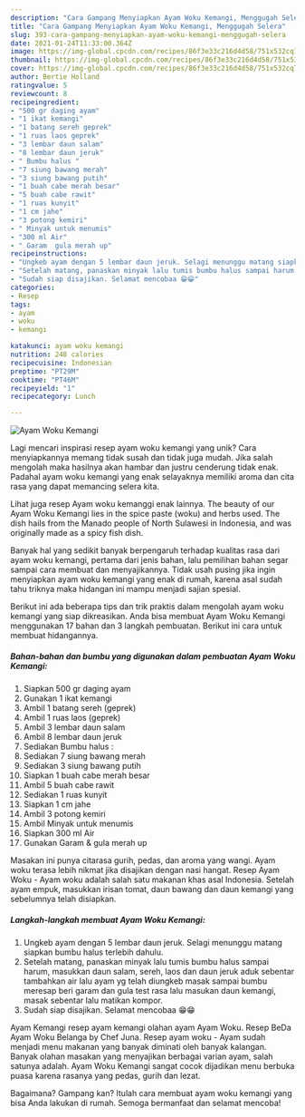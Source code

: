 ```yaml
---
description: "Cara Gampang Menyiapkan Ayam Woku Kemangi, Menggugah Selera"
title: "Cara Gampang Menyiapkan Ayam Woku Kemangi, Menggugah Selera"
slug: 393-cara-gampang-menyiapkan-ayam-woku-kemangi-menggugah-selera
date: 2021-01-24T11:33:00.364Z
image: https://img-global.cpcdn.com/recipes/86f3e33c216d4d58/751x532cq70/ayam-woku-kemangi-foto-resep-utama.jpg
thumbnail: https://img-global.cpcdn.com/recipes/86f3e33c216d4d58/751x532cq70/ayam-woku-kemangi-foto-resep-utama.jpg
cover: https://img-global.cpcdn.com/recipes/86f3e33c216d4d58/751x532cq70/ayam-woku-kemangi-foto-resep-utama.jpg
author: Bertie Holland
ratingvalue: 5
reviewcount: 8
recipeingredient:
- "500 gr daging ayam"
- "1 ikat kemangi"
- "1 batang sereh geprek"
- "1 ruas laos geprek"
- "3 lembar daun salam"
- "8 lembar daun jeruk"
- " Bumbu halus "
- "7 siung bawang merah"
- "3 siung bawang putih"
- "1 buah cabe merah besar"
- "5 buah cabe rawit"
- "1 ruas kunyit"
- "1 cm jahe"
- "3 potong kemiri"
- " Minyak untuk menumis"
- "300 ml Air"
- " Garam  gula merah up"
recipeinstructions:
- "Ungkeb ayam dengan 5 lembar daun jeruk. Selagi menunggu matang siapkan bumbu halus terlebih dahulu."
- "Setelah matang, panaskan minyak lalu tumis bumbu halus sampai harum, masukkan daun salam, sereh, laos dan daun jeruk aduk sebentar tambahkan air lalu ayam yg telah diungkeb masak sampai bumbu meresap beri garam dan gula test rasa lalu masukan daun kemangi, masak sebentar lalu matikan kompor."
- "Sudah siap disajikan. Selamat mencobaa 😁😁"
categories:
- Resep
tags:
- ayam
- woku
- kemangi

katakunci: ayam woku kemangi 
nutrition: 248 calories
recipecuisine: Indonesian
preptime: "PT29M"
cooktime: "PT46M"
recipeyield: "1"
recipecategory: Lunch

---
```



![Ayam Woku Kemangi](https://img-global.cpcdn.com/recipes/86f3e33c216d4d58/751x532cq70/ayam-woku-kemangi-foto-resep-utama.jpg)

Lagi mencari inspirasi resep ayam woku kemangi yang unik? Cara menyiapkannya memang tidak susah dan tidak juga mudah. Jika salah mengolah maka hasilnya akan hambar dan justru cenderung tidak enak. Padahal ayam woku kemangi yang enak selayaknya memiliki aroma dan cita rasa yang dapat memancing selera kita.

Lihat juga resep Ayam woku kemanggi enak lainnya. The beauty of our Ayam Woku Kemangi lies in the spice paste (woku) and herbs used. The dish hails from the Manado people of North Sulawesi in Indonesia, and was originally made as a spicy fish dish.

Banyak hal yang sedikit banyak berpengaruh terhadap kualitas rasa dari ayam woku kemangi, pertama dari jenis bahan, lalu pemilihan bahan segar sampai cara membuat dan menyajikannya. Tidak usah pusing jika ingin menyiapkan ayam woku kemangi yang enak di rumah, karena asal sudah tahu triknya maka hidangan ini mampu menjadi sajian spesial.


Berikut ini ada beberapa tips dan trik praktis dalam mengolah ayam woku kemangi yang siap dikreasikan. Anda bisa membuat Ayam Woku Kemangi menggunakan 17 bahan dan 3 langkah pembuatan. Berikut ini cara untuk membuat hidangannya.

<!--inarticleads1-->

##### Bahan-bahan dan bumbu yang digunakan dalam pembuatan Ayam Woku Kemangi:

1. Siapkan 500 gr daging ayam
1. Gunakan 1 ikat kemangi
1. Ambil 1 batang sereh (geprek)
1. Ambil 1 ruas laos (geprek)
1. Ambil 3 lembar daun salam
1. Ambil 8 lembar daun jeruk
1. Sediakan  Bumbu halus :
1. Sediakan 7 siung bawang merah
1. Sediakan 3 siung bawang putih
1. Siapkan 1 buah cabe merah besar
1. Ambil 5 buah cabe rawit
1. Sediakan 1 ruas kunyit
1. Siapkan 1 cm jahe
1. Ambil 3 potong kemiri
1. Ambil  Minyak untuk menumis
1. Siapkan 300 ml Air
1. Gunakan  Garam &amp; gula merah up


Masakan ini punya citarasa gurih, pedas, dan aroma yang wangi. Ayam woku terasa lebih nikmat jika disajikan dengan nasi hangat. Resep Ayam Woku - Ayam woku adalah salah satu makanan khas asal Indonesia. Setelah ayam empuk, masukkan irisan tomat, daun bawang dan daun kemangi yang sebelumnya telah disiapkan. 

<!--inarticleads2-->

##### Langkah-langkah membuat Ayam Woku Kemangi:

1. Ungkeb ayam dengan 5 lembar daun jeruk. Selagi menunggu matang siapkan bumbu halus terlebih dahulu.
1. Setelah matang, panaskan minyak lalu tumis bumbu halus sampai harum, masukkan daun salam, sereh, laos dan daun jeruk aduk sebentar tambahkan air lalu ayam yg telah diungkeb masak sampai bumbu meresap beri garam dan gula test rasa lalu masukan daun kemangi, masak sebentar lalu matikan kompor.
1. Sudah siap disajikan. Selamat mencobaa 😁😁


Ayam Kemangi resep ayam kemangi olahan ayam Ayam Woku. Resep BeDa Ayam Woku Belanga by Chef Juna. Resep ayam woku - Ayam sudah menjadi menu makanan yang banyak diminati oleh banyak kalangan. Banyak olahan masakan yang menyajikan berbagai varian ayam, salah satunya adalah. Ayam Woku Kemangi sangat cocok dijadikan menu berbuka puasa karena rasanya yang pedas, gurih dan lezat. 

Bagaimana? Gampang kan? Itulah cara membuat ayam woku kemangi yang bisa Anda lakukan di rumah. Semoga bermanfaat dan selamat mencoba!
